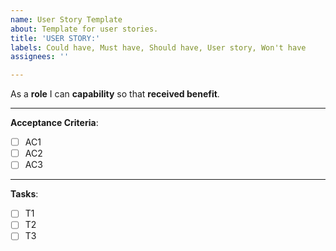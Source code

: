 ```yaml
---
name: User Story Template
about: Template for user stories.
title: 'USER STORY:'
labels: Could have, Must have, Should have, User story, Won't have
assignees: ''

---
```


As a **role** I can **capability** so that **received benefit**.
***
**Acceptance Criteria**:
- [ ] AC1
- [ ] AC2
- [ ] AC3
***
**Tasks**:
- [ ] T1
- [ ] T2
- [ ] T3
